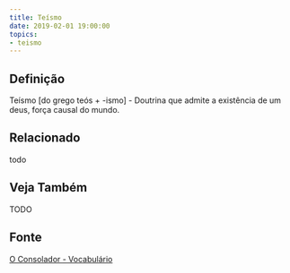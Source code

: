 ```yaml
---
title: Teísmo
date: 2019-02-01 19:00:00
topics:
- teismo
---
```


## Definição
Teísmo [do grego teós + -ismo] - Doutrina que admite a existência de um deus,
força causal do mundo.

## Relacionado
todo

## Veja Também
TODO

## Fonte
[O Consolador - Vocabulário](http://www.oconsolador.com.br/linkfixo/vocabulario/principal.html)
